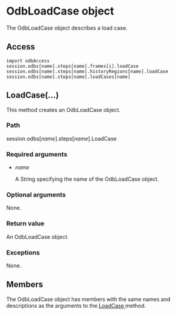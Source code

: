 # OdbLoadCase object

The OdbLoadCase object describes a load case.

## Access

```
import odbAccess
session.odbs[name].steps[name].frames[i].loadCase
session.odbs[name].steps[name].historyRegions[name].loadCase
session.odbs[name].steps[name].loadCases[name]
```

## LoadCase(...)



This method creates an OdbLoadCase object.



### Path

session.odbs[*name*].steps[*name*].LoadCase

### Required arguments

- *name*

  A String specifying the name of the OdbLoadCase object.

### Optional arguments

None.

### Return value

An OdbLoadCase object.

### Exceptions

None.



## Members

The OdbLoadCase object has members with the same names and descriptions as the arguments to the [LoadCase ](https://help.3ds.com/2022/english/DSSIMULIA_Established/SIMACAEKERRefMap/simaker-c-odbloadcasepyc.htm?ContextScope=all#simaker-odbloadcaseloadcasepyc)method.